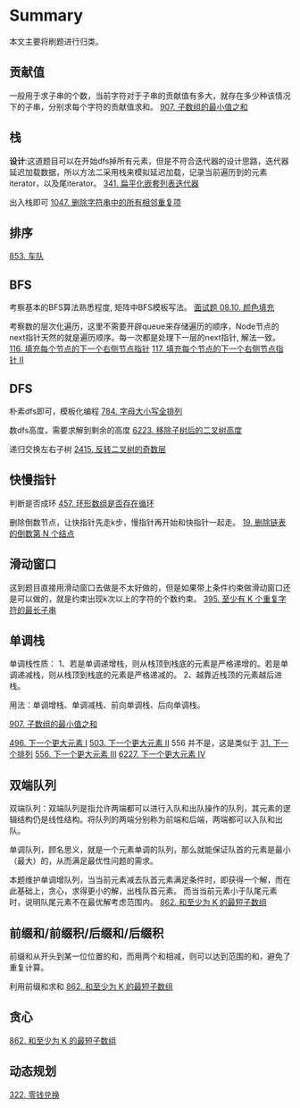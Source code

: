 # Summary

本文主要将刷题进行归类。

## 贡献值

一般用于求子串的个数，当前字符对于子串的贡献值有多大，就存在多少种该情况下的子串，分别求每个字符的贡献值求和。
[907. 子数组的最小值之和](https://leetcode.cn/problems/sum-of-subarray-minimums/)

## 栈

**设计**:这道题目可以在开始dfs掉所有元素，但是不符合迭代器的设计思路，迭代器延迟加载数据，所以方法二采用栈来模拟延迟加载，记录当前遍历到的元素iterator，以及尾iterator。
[341. 扁平化嵌套列表迭代器](https://leetcode.cn/problems/flatten-nested-list-iterator/)

出入栈即可
[1047. 删除字符串中的所有相邻重复项](https://leetcode.cn/problems/remove-all-adjacent-duplicates-in-string/)

## 排序

[853. 车队](https://leetcode.cn/problems/car-fleet/)

## BFS

考察基本的BFS算法熟悉程度, 矩阵中BFS模板写法。
[面试题 08.10. 颜色填充](https://leetcode.cn/problems/color-fill-lcci/)

考察数的层次化遍历，这里不需要开辟queue来存储遍历的顺序，Node节点的next指针天然的就是遍历顺序。每一次都是处理下一层的next指针, 解法一致。
[116. 填充每个节点的下一个右侧节点指针](https://leetcode.cn/problems/populating-next-right-pointers-in-each-node/)
[117. 填充每个节点的下一个右侧节点指针 II](https://leetcode.cn/problems/populating-next-right-pointers-in-each-node-ii/)

## DFS

朴素dfs即可，模板化编程
[784. 字母大小写全排列](https://leetcode.cn/problems/letter-case-permutation/)

数dfs高度，需要求解到剩余的高度
[6223. 移除子树后的二叉树高度](https://leetcode.cn/problems/height-of-binary-tree-after-subtree-removal-queries/)

递归交换左右子树
[2415. 反转二叉树的奇数层](https://leetcode.cn/problems/reverse-odd-levels-of-binary-tree/)

## 快慢指针

判断是否成环
[457. 环形数组是否存在循环](https://leetcode.cn/problems/circular-array-loop/)

删除倒数节点，让快指针先走k步，慢指针再开始和快指针一起走。
[19. 删除链表的倒数第 N 个结点](https://leetcode.cn/problems/remove-nth-node-from-end-of-list/)

## 滑动窗口

这到题目直接用滑动窗口去做是不太好做的，但是如果带上条件约束做滑动窗口还是可以做的，就是约束出现k次以上的字符的个数约束。
[395. 至少有 K 个重复字符的最长子串](https://leetcode.cn/problems/longest-substring-with-at-least-k-repeating-characters/)


## 单调栈

单调栈性质：
1、若是单调递增栈，则从栈顶到栈底的元素是严格递增的。若是单调递减栈，则从栈顶到栈底的元素是严格递减的。
2、越靠近栈顶的元素越后进栈。

用法：单调增栈、单调减栈、前向单调栈、后向单调栈。

[907. 子数组的最小值之和](https://leetcode.cn/problems/sum-of-subarray-minimums/)


[496. 下一个更大元素 I](https://leetcode.cn/problems/next-greater-element-i/)
[503. 下一个更大元素 II](https://leetcode.cn/problems/next-greater-element-ii/)
556 并不是，这是类似于 [31. 下一个排列](https://leetcode.cn/problems/next-permutation/)
[556. 下一个更大元素 III](https://leetcode.cn/problems/next-greater-element-iii/)
[6227. 下一个更大元素 IV](https://leetcode.cn/problems/next-greater-element-iv/)

## 双端队列

双端队列：双端队列是指允许两端都可以进行入队和出队操作的队列，其元素的逻辑结构仍是线性结构。将队列的两端分别称为前端和后端，两端都可以入队和出队。

单调队列，顾名思义，就是一个元素单调的队列，那么就能保证队首的元素是最小（最大）的，从而满足最优性问题的需求。


本题维护单调增队列，当当前元素减去队首元素满足条件时，即获得一个解，而在此基础上，贪心，求得更小的解，出栈队首元素。
而当当前元素小于队尾元素时，说明队尾元素不在最优解考虑范围内。
[862. 和至少为 K 的最短子数组](https://leetcode.cn/problems/shortest-subarray-with-sum-at-least-k/)

## 前缀和/前缀积/后缀和/后缀积

前缀和从开头到某一位位置的和，而用两个和相减，则可以达到范围的和，避免了重复计算。


利用前缀和求和
[862. 和至少为 K 的最短子数组](https://leetcode.cn/problems/shortest-subarray-with-sum-at-least-k/)

## 贪心

[862. 和至少为 K 的最短子数组](https://leetcode.cn/problems/shortest-subarray-with-sum-at-least-k/)

## 动态规划

[322. 零钱兑换](https://leetcode.cn/problems/coin-change/)

